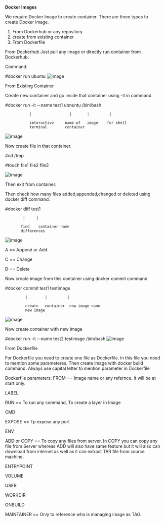 **Docker Images**

We require Docker Image to create container. There are three types to create Docker Image.
1. From Dockerhub or any repository
2. create from existing container
3. From Dockerfile

From Dockerhub
   Just pull any image or directly run container from Dockerhub.
   
   Command:
   
   #docker run ubuntu
   ![image](https://github.com/Khushang49/Docker/assets/95266353/3d9ab321-6005-4bd0-9e54-2d520c5b2a83)

From Existing Container

   Create new container and go inside that container using -it in command.

   #docker run -it          --name test1 ubnuntu /bin/bash
   
               |                 |       |         |

               interactive     name of   image    for shell
               terminal        container

![image](https://github.com/Khushang49/Docker/assets/95266353/e1d4c380-b25f-4efe-a368-738b2591109f)

   Now create file in that container.

   #cd /tmp
   
   #touch file1 file2 file3

   ![image](https://github.com/Khushang49/Docker/assets/95266353/fc5765d1-96db-48cd-a2e2-606c09a121dc)

   Then exit from container.

   Then check how many files added,appended,changed or deleted using docker diff command.

   #docker diff test1

            |     |

           find    container name
           differences
   ![image](https://github.com/Khushang49/Docker/assets/95266353/529cfd15-eb1a-40d3-a53c-668875c09e10)
   
   A == Append or Add
   
   C == Change
   
   D == Delete

   Now create image from this container using docker commit command

   #docker commit   test1      testimage

             |        |         |

             create   container  new image name
             new image
  ![image](https://github.com/Khushang49/Docker/assets/95266353/f4ddc0b3-4d96-448f-813f-2fee3fd18fe5)
   
   Now create container with new image
   
   #docker run -it --name test2 testimage /bin/bash
   ![image](https://github.com/Khushang49/Docker/assets/95266353/a33dfc70-5c61-4547-8466-240513953709)

 From Dockerfile

  For Dockerfile you need to create one file as Dockerfile. In this file you need to mention some parameteres. Then create image with docker build command. 
  Always use capital letter to mention parameter in Dockerfile

  Dockerfile parameters:
  FROM == Image name or any refernce. It will be at start only.
  
  LABEL
  
  RUN == To run any command, To create a layer in Image
  
  CMD
  
  EXPOSE == Tp expose any port 
  
  ENV
  
  ADD or COPY == To copy any files from server. In COPY you can copy any file from Server whereas ADD will also have same feature but it will also can download 
                 from internet as well as it can extract TAR file from source machine.
  
  ENTRYPOINT
  
  VOLUME
  
  USER
  
  WORKDIR
  
  ONBUILD

  MAINTAINER == Only to reference who is managing image as TAG.
 
